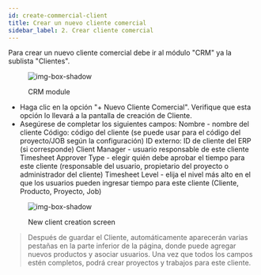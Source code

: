 ```yaml
---
id: create-commercial-client
title: Crear un nuevo cliente comercial
sidebar_label: 2. Crear cliente comercial
---
```


Para crear un nuevo cliente comercial debe ir al módulo "CRM" ya la sublista "Clientes".

<figure>

![img-box-shadow](/img/university/crm/crm-commercialclient-1.png)
<figcaption>CRM module</figcaption>
</figure>

- Haga clic en la opción "+ Nuevo Cliente Comercial". Verifique que esta opción lo llevará a la pantalla de creación de Cliente.
- Asegúrese de completar los siguientes campos:
Nombre - nombre del cliente
Código: código del cliente (se puede usar para el código del proyecto/JOB según la configuración)
ID externo: ID de cliente del ERP (si corresponde)
Client Manager - usuario responsable de este cliente
Timesheet Approver Type - elegir quién debe aprobar el tiempo para este cliente (responsable del usuario, propietario del proyecto o administrador del cliente)
Timesheet Level - elija el nivel más alto en el que los usuarios pueden ingresar tiempo para este cliente (Cliente, Producto, Proyecto, Job)

<figure>

![img-box-shadow](/img/university/crm/crm-commercialclient-2.png)
<figcaption>New client creation screen</figcaption>
</figure>

>Después de guardar el Cliente, automáticamente aparecerán varias pestañas en la parte inferior de la página, donde puede agregar nuevos productos y asociar usuarios.
Una vez que todos los campos estén completos, podrá crear proyectos y trabajos para este cliente.
